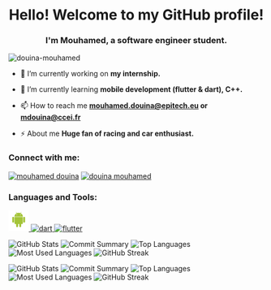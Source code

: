 <h1 align="center">Hello! Welcome to my GitHub profile!</h1>
<h3 align="center">I'm Mouhamed, a software engineer student.</h3>

<p align="left"> <img src="https://komarev.com/ghpvc/?username=douina-mouhamed&label=Profile%20views&color=0e75b6&style=flat" alt="douina-mouhamed" /> </p>

- 🔭 I’m currently working on **my internship.**

- 🌱 I’m currently learning **mobile development (flutter & dart), C++.**

- 📫 How to reach me **mouhamed.douina@epitech.eu or mdouina@ccei.fr**

- ⚡ About me **Huge fan of racing and car enthusiast.**

<h3 align="left">Connect with me:</h3>
<p align="left">
<a href="https://linkedin.com/in/mouhamed-douina" target="blank"><img align="center" src="https://raw.githubusercontent.com/rahuldkjain/github-profile-readme-generator/master/src/images/icons/Social/linked-in-alt.svg" alt="mouhamed douina" height="30" width="40" /></a>
<a href="https://stackoverflow.com/users/douina-mouhamed" target="blank"><img align="center" src="https://raw.githubusercontent.com/rahuldkjain/github-profile-readme-generator/master/src/images/icons/Social/stack-overflow.svg" alt="douina mouhamed" height="30" width="40" /></a>
</p>

<h3 align="left">Languages and Tools:</h3>
<p align="left">
    <a href="https://developer.android.com" target="_blank" rel="noreferrer"> 
        <img src="https://raw.githubusercontent.com/devicons/devicon/master/icons/android/android-original-wordmark.svg" alt="android" width="40" height="40"/> 
    </a> 
    <a href="https://dart.dev" target="_blank" rel="noreferrer"> 
        <img src="https://www.vectorlogo.zone/logos/dartlang/dartlang-icon.svg" alt="dart" width="40" height="40"/> 
    </a> 
    <a href="https://flutter.dev" target="_blank" rel="noreferrer"> 
        <img src="https://www.vectorlogo.zone/logos/flutterio/flutterio-icon.svg" alt="flutter" width="40" height="40"/> 
    </a> 
</p>

![GitHub Stats](https://github-profile-summary-cards.vercel.app/api/cards/stats?username=douina-mouhamed&theme=default&access_token=YOUR_PERSONAL_ACCESS_TOKEN)
![Commit Summary](https://github-profile-summary-cards.vercel.app/api/cards/productive-time?username=douina-mouhamed&theme=default&utcOffset=8&access_token=YOUR_PERSONAL_ACCESS_TOKEN)
![Top Languages](https://github-profile-summary-cards.vercel.app/api/cards/repos-per-language?username=douina-mouhamed&theme=default&access_token=YOUR_PERSONAL_ACCESS_TOKEN)
![Most Used Languages](https://github-profile-summary-cards.vercel.app/api/cards/most-commit-language?username=douina-mouhamed&theme=default&access_token=YOUR_PERSONAL_ACCESS_TOKEN)
![GitHub Streak](https://github-readme-streak-stats.herokuapp.com/?user=douina-mouhamed&)

![GitHub Stats](https://github-profile-summary-cards.vercel.app/api/cards/stats?username=douina-mouhamed&theme=default&access_token=YOUR_PERSONAL_ACCESS_TOKEN)
![Commit Summary](https://github-profile-summary-cards.vercel.app/api/cards/productive-time?username=douina-mouhamed&theme=default&utcOffset=8&access_token=YOUR_PERSONAL_ACCESS_TOKEN)
![Top Languages](https://github-profile-summary-cards.vercel.app/api/cards/repos-per-language?username=douina-mouhamed&theme=default&access_token=YOUR_PERSONAL_ACCESS_TOKEN)
![Most Used Languages](https://github-profile-summary-cards.vercel.app/api/cards/most-commit-language?username=douina-mouhamed&theme=default&access_token=YOUR_PERSONAL_ACCESS_TOKEN)
![GitHub Streak](https://github-readme-streak-stats.herokuapp.com/?user=douina-mouhamed&)

